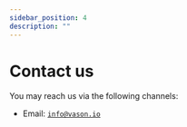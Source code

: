 ```yaml
---
sidebar_position: 4
description: ""
---
```


# Contact us

You may reach us via the following channels:

- Email: [`info@vason.io`](mailto:info@vason.io)

